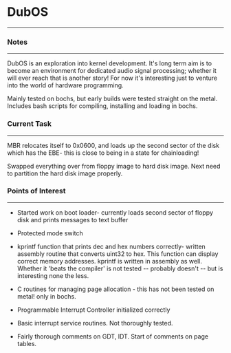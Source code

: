 # DubOS
-------

### Notes
---------

DubOS is an exploration into kernel development.
It's long term aim is to become an environment for dedicated audio signal processing; whether it will ever reach that is another story! For now it's interesting just to venture into the world of hardware programming.

Mainly tested on bochs, but early builds were tested straight on the metal. Includes bash scripts for compiling, installing and loading in bochs.

### Current Task
------------

MBR relocates itself to 0x0600, and loads up the second sector of the disk which has the EBE- this is close to being in a state for chainloading!

Swapped everything over from floppy image to hard disk image. Next need to partition the hard disk image properly.

### Points of Interest
------------------

* Started work on boot loader- currently loads second sector of floppy disk  and prints messages to text buffer
  
* Protected mode switch

* kprintf function that prints dec and hex numbers correctly- written assembly  routine that converts uint32 to hex. This function can display correct memory  addresses. kprintf is written in assembly as well. Whether it 'beats the compiler'  is not tested -- probably doesn't -- but is interesting none the less.

* C routines for managing page allocation - this has not been tested on metal! only  in bochs.

* Programmable Interrupt Controller initialized correctly

* Basic interrupt service routines. Not thoroughly tested.

* Fairly thorough comments on GDT, IDT. Start of comments on page tables.
